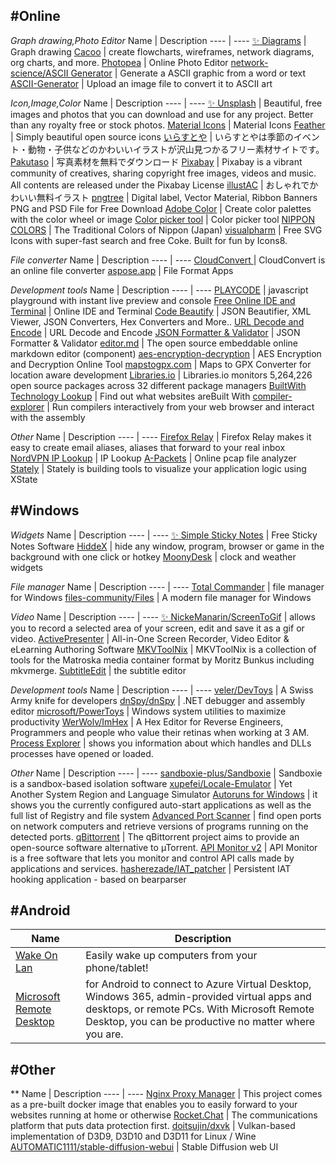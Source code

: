 ## #Online

*Graph drawing,Photo Editor*
Name | Description
---- | ----
[:sparkles: Diagrams](https://app.diagrams.net/) | Graph drawing 
[Cacoo](https://cacoo.com/) | create flowcharts, wireframes, network diagrams, org charts, and more.
[Photopea](https://www.photopea.com/) | Online Photo Editor
[network-science/ASCII Generator](http://www.network-science.de/ascii/) | Generate a ASCII graphic from a word or text
[ASCII-Generator](https://ascii-generator.site/) | Upload an image file to convert it to ASCII art

*Icon,Image,Color*
Name | Description
---- | ----
[:sparkles: Unsplash](https://unsplash.com/) | Beautiful, free images and photos that you can download and use for any project. Better than any royalty free or stock photos.
[Material Icons](https://fonts.google.com/icons?selected=Material+Icons) | Material Icons
[Feather](https://feathericons.com/) | Simply beautiful open source icons
[いらすとや](https://www.irasutoya.com/) | いらすとやは季節のイベント・動物・子供などのかわいいイラストが沢山見つかるフリー素材サイトです。
[Pakutaso](https://www.pakutaso.com/) | 写真素材を無料でダウンロード
[Pixabay](https://pixabay.com/) | Pixabay is a vibrant community of creatives, sharing copyright free images, videos and music. All contents are released under the Pixabay License
[illustAC](https://www.ac-illust.com/) | おしゃれでかわいい無料イラスト
[pngtree](https://pngtree.com) | Digital label, Vector Material, Ribbon Banners PNG and PSD File for Free Download
[Adobe Color](https://color.adobe.com/) | Create color palettes with the color wheel or image
[Color picker tool](https://developer.mozilla.org/zh-TW/docs/Web/CSS/CSS_Colors/Color_picker_tool) | Color picker tool
[NIPPON COLORS](https://nipponcolors.com/) | The Traditional Colors of Nippon (Japan)
[visualpharm](https://www.visualpharm.com/) | Free SVG Icons with super-fast search and free Coke. Built for fun by Icons8.

*File converter*
Name | Description
---- | ----
[CloudConvert ](https://cloudconvert.com/) | CloudConvert is an online file converter
[aspose.app](https://www.aspose.app/) | File Format Apps

*Development tools*
Name | Description
---- | ----
[PLAYCODE](https://playcode.io/) | javascript playground with instant live preview and console
[Free Online IDE and Terminal](https://www.tutorialspoint.com/codingground.htm) | Online IDE and Terminal
[Code Beautify](https://codebeautify.org/) | JSON Beautifier, XML Viewer, JSON Converters, Hex Converters and More..
[URL Decode and Encode](https://www.urldecoder.org/) | URL Decode and Encode
[JSON Formatter & Validator](https://jsonformatter.curiousconcept.com/) | JSON Formatter & Validator
[editor.md](https://github.com/pandao/editor.md) | The open source embeddable online markdown editor (component)
[aes-encryption-decryption](https://www.devglan.com/online-tools/aes-encryption-decryption) | AES Encryption and Decryption Online Tool
[mapstogpx.com](https://mapstogpx.com/mobiledev.php) | Maps to GPX Converter for location aware development
[Libraries.io](https://libraries.io/) | Libraries.io monitors 5,264,226 open source packages across 32 different package managers
[BuiltWith Technology Lookup](https://builtwith.com/) | Find out what websites areBuilt With
[compiler-explorer](https://github.com/compiler-explorer/compiler-explorer) | Run compilers interactively from your web browser and interact with the assembly

*Other*
Name | Description
---- | ----
[Firefox Relay](https://relay.firefox.com/) | Firefox Relay⁩ makes it easy to create email aliases, aliases that forward to your real inbox
[NordVPN IP Lookup](https://nordvpn.com/zh-tw/ip-lookup/) | IP Lookup
[A-Packets](https://apackets.com/) | Online pcap file analyzer
[Stately](https://stately.ai/) | Stately is building tools to visualize your application logic using XState

## #Windows

*Widgets*
Name | Description
---- | ----
[:sparkles: Simple Sticky Notes](https://www.simplestickynotes.com/) | Free Sticky Notes Software
[HiddeX](http://dejavu.narod.ru/hiddex.html) | hide any window, program, browser or game in the background with one click or hotkey
[MoonyDesk](https://tottsunta.blogspot.com/search/label/MoonyDesk) | clock and weather widgets

*File manager*
Name | Description
---- | ----
[Total Commander](https://www.ghisler.com/) | file manager for Windows
[files-community/Files](https://github.com/files-community/Files) | A modern file manager for Windows

*Video*
Name | Description
---- | ----
[:sparkles: NickeManarin/ScreenToGif](https://github.com/NickeManarin/ScreenToGif) | allows you to record a selected area of your screen, edit and save it as a gif or video.
[ActivePresenter](https://atomisystems.com/download/) | All-in-One Screen Recorder, Video Editor & eLearning Authoring Software
[MKVToolNix](https://mkvtoolnix.download/) | MKVToolNix is a collection of tools for the Matroska media container format by Moritz Bunkus including mkvmerge.
[SubtitleEdit](https://github.com/SubtitleEdit/subtitleedit) | the subtitle editor

*Development tools*
Name | Description
---- | ----
[veler/DevToys](https://github.com/veler/DevToys) | A Swiss Army knife for developers
[dnSpy/dnSpy](https://github.com/dnSpy/dnSpy) | .NET debugger and assembly editor
[microsoft/PowerToys](https://github.com/microsoft/PowerToys) | Windows system utilities to maximize productivity
[WerWolv/ImHex](https://github.com/WerWolv/ImHex) | A Hex Editor for Reverse Engineers, Programmers and people who value their retinas when working at 3 AM.
[Process Explorer](https://docs.microsoft.com/en-us/sysinternals/downloads/process-explorer) | shows you information about which handles and DLLs processes have opened or loaded.

*Other*
Name | Description
---- | ----
[sandboxie-plus/Sandboxie](https://github.com/sandboxie-plus/Sandboxie) | Sandboxie is a sandbox-based isolation software
[xupefei/Locale-Emulator](https://github.com/xupefei/Locale-Emulator) | Yet Another System Region and Language Simulator
[Autoruns for Windows](https://docs.microsoft.com/en-us/sysinternals/downloads/autoruns) | it shows you the currently configured auto-start applications as well as the full list of Registry and file system
[Advanced Port Scanner](https://www.advanced-port-scanner.com/tw/) | find open ports on network computers and retrieve versions of programs running on the detected ports.
[qBittorrent](https://www.qbittorrent.org/) | The qBittorrent project aims to provide an open-source software alternative to µTorrent.
[API Monitor v2](http://www.rohitab.com/apimonitor) | API Monitor is a free software that lets you monitor and control API calls made by applications and services.
[hasherezade/IAT_patcher](https://github.com/hasherezade/IAT_patcher) | Persistent IAT hooking application - based on bearparser

## #Android
Name | Description
---- | ----
[Wake On Lan](https://play.google.com/store/apps/details?id=co.uk.mrwebb.wakeonlan&hl=zh_TW&gl=US) | Easily wake up computers from your phone/tablet!
[Microsoft Remote Desktop](https://play.google.com/store/apps/details?id=com.microsoft.rdc.androidx&hl=zh_TW&gl=US) | for Android to connect to Azure Virtual Desktop, Windows 365, admin-provided virtual apps and desktops, or remote PCs. With Microsoft Remote Desktop, you can be productive no matter where you are.

## #Other

**
Name | Description
---- | ----
[Nginx Proxy Manager](https://nginxproxymanager.com/) | This project comes as a pre-built docker image that enables you to easily forward to your websites running at home or otherwise
[Rocket.Chat](https://github.com/RocketChat/Rocket.Chat) | The communications platform that puts data protection first.
[doitsujin/dxvk](https://github.com/doitsujin/dxvk) | Vulkan-based implementation of D3D9, D3D10 and D3D11 for Linux / Wine
[AUTOMATIC1111/stable-diffusion-webui](https://github.com/AUTOMATIC1111/stable-diffusion-webui) | Stable Diffusion web UI

